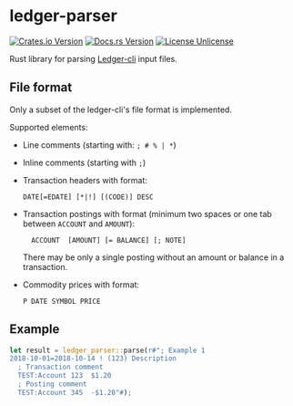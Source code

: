 # ledger-parser

[![Crates.io Version](https://img.shields.io/crates/v/ledger-parser.svg)](https://crates.io/crates/ledger-parser)
[![Docs.rs Version](https://docs.rs/ledger-parser/badge.svg)](https://docs.rs/ledger-parser)
[![License Unlicense](https://img.shields.io/crates/l/ledger-parser.svg)](http://unlicense.org/UNLICENSE)

Rust library for parsing [Ledger-cli](https://www.ledger-cli.org/) input files.

## File format

Only a subset of the ledger-cli's file format is implemented.

Supported elements:

* Line comments (starting with: ``; # % | *``)

* Inline comments (starting with ``;``)

* Transaction headers with format:

  ```ledger-cli
  DATE[=EDATE] [*|!] [(CODE)] DESC
  ```

* Transaction postings with format (minimum two spaces or one tab between ``ACCOUNT`` and ``AMOUNT``):

  ```ledger-cli
    ACCOUNT  [AMOUNT] [= BALANCE] [; NOTE]
  ```

  There may be only a single posting without an amount or balance in a transaction.

* Commodity prices with format:

  ```ledger-cli
  P DATE SYMBOL PRICE
  ```

## Example

```rust
let result = ledger_parser::parse(r#"; Example 1
2018-10-01=2018-10-14 ! (123) Description
  ; Transaction comment
  TEST:Account 123  $1.20
  ; Posting comment
  TEST:Account 345  -$1.20"#);
```
